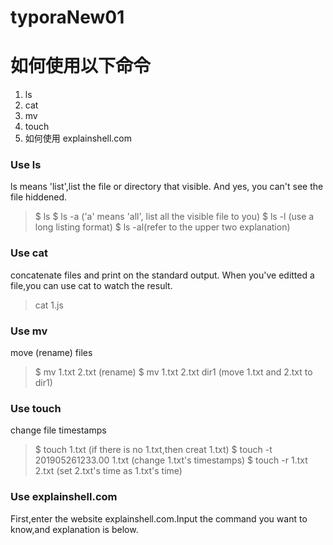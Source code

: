# typoraNew01
# 如何使用以下命令
1. ls
2. cat
3. mv
4. touch
5. 如何使用 explainshell.com

### Use ls
ls means 'list',list the file or directory that visible. And yes, you can't see the file hiddened.
> $ ls
> $ ls -a ('a' means 'all', list all the visible file to you)
> $ ls -l (use a long listing format)
> $ ls -al(refer to the upper two explanation)

### Use cat
concatenate files and print on the standard output. When you've editted a file,you can use cat to watch the result.
> cat 1.js

### Use mv
move (rename) files
> $ mv 1.txt 2.txt  (rename)
> $ mv 1.txt 2.txt dir1 (move 1.txt and 2.txt to dir1)

### Use touch
change file timestamps
> $ touch 1.txt (if there is no 1.txt,then creat 1.txt)
> $ touch -t 201905261233.00 1.txt (change 1.txt's timestamps)
> $ touch -r 1.txt 2.txt (set 2.txt's time as 1.txt's time)

### Use explainshell.com
First,enter the website explainshell.com.Input the command you want to know,and explanation is below.
